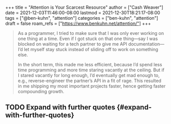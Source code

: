 +++
title = "Attention is Your Scarcest Resource"
author = ["Cash Weaver"]
date = 2021-12-03T11:46:00-08:00
lastmod = 2021-12-30T18:21:17-08:00
tags = ["@ben-kuhn", "attention"]
categories = ["ben-kuhn", "attention"]
draft = false
roam_refs = ["https://www.benkuhn.net/attention/"]
+++

> As a programmer, I tried to make sure that I was only ever working on one thing at a time. Even if I got stuck on that one thing—say I was blocked on waiting for a tech partner to give me API documentation—I’d let myself stay stuck instead of sliding off to work on something else.
>
> In the short term, this made me less efficient, because I’d spend less time programming and more time staring vacantly at the ceiling. But if I stared vacantly for long enough, I’d eventually get mad enough to, e.g., reverse-engineer the partner’s API in a fit of rage. This resulted in me shipping my most important projects faster, hence getting faster compounding growth.


## <span class="org-todo todo TODO">TODO</span> Expand with further quotes {#expand-with-further-quotes}
